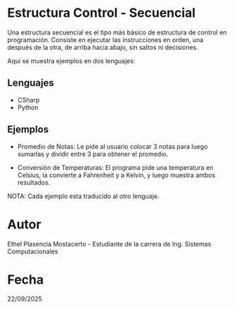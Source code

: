# Estructura Control - Secuencial
Una estructura secuencial es el tipo más básico de estructura de control en programación.
Consiste en ejecutar las instrucciones en orden, una después de la otra, de arriba hacia abajo, sin saltos ni decisiones.

Aqui se muestra ejemplos en dos lenguajes:
## Lenguajes
- CSharp
- Python

## Ejemplos
- Promedio de Notas:
    Le pide al usuario colocar 3 notas para luego sumarlas y dividir entre 3 para obtener el promedio.

- Conversiòn de Temperaturas:
    El programa pide una temperatura en Celsius, la convierte a Fahrenheit y a Kelvin, y luego muestra ambos resultados.

NOTA: Cada ejemplo esta traducido al otro lenguaje.

# Autor 
 Ethel Plasencia Mostacerto - Estudiante de la carrera de Ing. Sistemas Computacionales

# Fecha 
  22/09/2025

